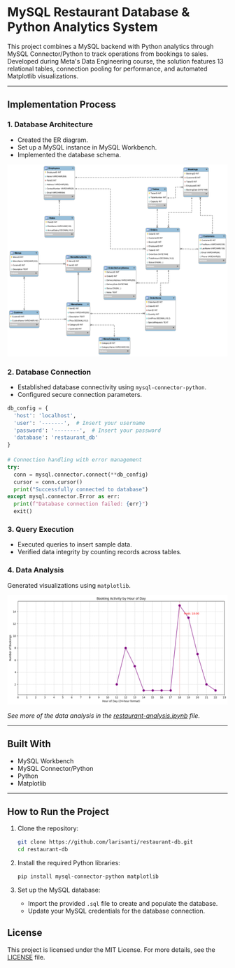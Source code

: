 # MySQL Restaurant Database & Python Analytics System

This project combines a MySQL backend with Python analytics through MySQL Connector/Python to track operations from bookings to sales. Developed during Meta's Data Engineering course, the solution features 13 relational tables, connection pooling for performance, and automated Matplotlib visualizations.

---

## Implementation Process

### 1. Database Architecture
  - Created the ER diagram.
  - Set up a MySQL instance in MySQL Workbench.
  - Implemented the database schema.

  ![ERD](https://github.com/larisanti/restaurant-db/blob/main/images/ERD.png)


### 2. Database Connection
  - Established database connectivity using  `mysql-connector-python`.
  - Configured secure connection parameters.

  ```python
db_config = {
    'host': 'localhost',
    'user': '-------',  # Insert your username
    'password': '--------',  # Insert your password
    'database': 'restaurant_db'
}

# Connection handling with error management
try:
    conn = mysql.connector.connect(**db_config)
    cursor = conn.cursor()
    print("Successfully connected to database")
except mysql.connector.Error as err:
    print(f"Database connection failed: {err}")
    exit()
```

### 3. Query Execution
  - Executed queries to insert sample data.
  - Verified data integrity by counting records across tables.

### 4. Data Analysis
Generated visualizations using `matplotlib`.

  ![Booking Activity by Hour](https://github.com/larisanti/restaurant-db/blob/main/images/3-booking-activity.png)
   
  *See more of the data analysis in the [restaurant-analysis.ipynb](https://github.com/larisanti/restaurant-db/blob/main/restaurant-analysis.ipynb) file.*

---

## Built With

  - MySQL Workbench
  - MySQL Connector/Python
  - Python
  - Matplotlib

---

## How to Run the Project

1. Clone the repository:
   ```bash
   git clone https://github.com/larisanti/restaurant-db.git
   cd restaurant-db
   ```

2. Install the required Python libraries:
   ```bash
   pip install mysql-connector-python matplotlib
   ```

3. Set up the MySQL database:
   - Import the provided `.sql` file to create and populate the database.
   - Update your MySQL credentials for the database connection.


## License
This project is licensed under the MIT License. For more details, see the [LICENSE](LICENSE) file.
